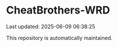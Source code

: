 # CheatBrothers-WRD

Last updated: 2025-06-09 06:38:25

This repository is automatically maintained.
